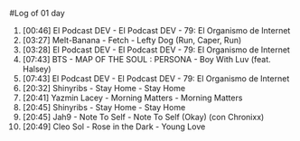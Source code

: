 #Log of 01 day

1. [00:46] El Podcast DEV - El Podcast DEV - 79: El Organismo de Internet
1. [03:27] Melt-Banana - Fetch - Lefty Dog (Run, Caper, Run)
1. [03:28] El Podcast DEV - El Podcast DEV - 79: El Organismo de Internet
1. [07:43] BTS - MAP OF THE SOUL : PERSONA - Boy With Luv (feat. Halsey)
1. [07:43] El Podcast DEV - El Podcast DEV - 79: El Organismo de Internet
1. [20:32] Shinyribs - Stay Home - Stay Home
1. [20:41] Yazmin Lacey - Morning Matters - Morning Matters
1. [20:45] Shinyribs - Stay Home - Stay Home
1. [20:45] Jah9 - Note To Self - Note To Self (Okay) (con Chronixx)
1. [20:49] Cleo Sol - Rose in the Dark - Young Love
